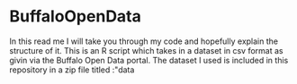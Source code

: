# BuffaloOpenData
In this read me I will take you through my code and hopefully explain the structure of it. This is an R script which takes in a dataset in csv format as givin via the Buffalo Open Data portal. The dataset I used is included in this repository in a zip file titled :"data  
